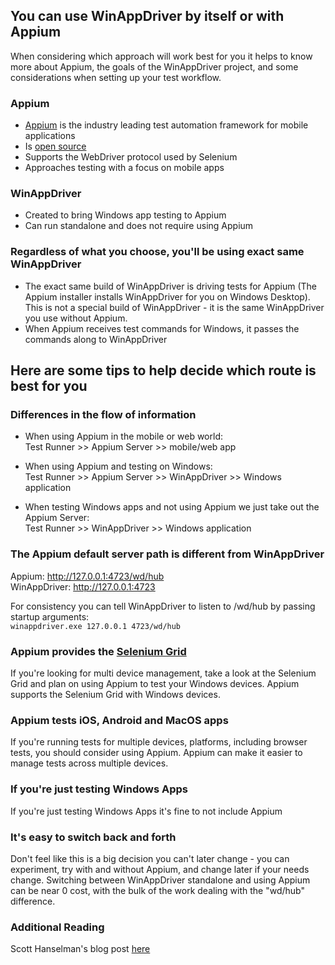 ## You can use WinAppDriver by itself or with Appium
When considering which approach will work best for you it helps to know more about Appium, the goals of the WinAppDriver project, and some considerations when setting up your test workflow.

###  Appium
* [Appium](http://appium.io/) is the industry leading test automation framework for mobile applications
* Is [open source](https://github.com/appium)
* Supports the WebDriver protocol used by Selenium
* Approaches testing with a focus on mobile apps

### WinAppDriver 
* Created to bring Windows app testing to Appium
* Can run standalone and does not require using Appium

### Regardless of what you choose, you'll be using exact same WinAppDriver
* The exact same build of WinAppDriver is driving tests for Appium (The Appium installer installs WinAppDriver for you on Windows Desktop).  This is not a special build of WinAppDriver - it is the same WinAppDriver you use without Appium.
* When Appium receives test commands for Windows, it passes the commands along to WinAppDriver

## Here are some tips to help decide which route is best for you

### Differences in the flow of information
* When using Appium in the mobile or web world:<br/>
Test Runner >> Appium Server >> mobile/web app

* When using Appium and testing on Windows:<br/>
Test Runner >> Appium Server >> WinAppDriver >> Windows application

* When testing Windows apps and not using Appium we just take out the Appium Server:<br/>
Test Runner >> WinAppDriver >> Windows application

### The Appium default server path is different from WinAppDriver
Appium: http://127.0.0.1:4723/wd/hub<br/>
WinAppDriver: http://127.0.0.1:4723<br/>

For consistency you can tell WinAppDriver to listen to /wd/hub by passing startup arguments:<br/>
`winappdriver.exe 127.0.0.1 4723/wd/hub`

### Appium provides the [Selenium Grid](https://github.com/Microsoft/WinAppDriver/wiki/Working-with-the-Selenium-Grid)
If you're looking for multi device management, take a look at the Selenium Grid and plan on using Appium to test your Windows devices.  Appium supports the Selenium Grid with Windows devices.

### Appium tests iOS, Android and MacOS apps
If you're running tests for multiple devices, platforms, including browser tests, you should consider using Appium.  Appium can make it easier to manage tests across multiple devices.

### If you're just testing Windows Apps
If you're just testing Windows Apps it's fine to not include Appium

### It's easy to switch back and forth
Don't feel like this is a big decision you can't later change - you can experiment, try with and without Appium, and change later if your needs change.  Switching between WinAppDriver standalone and using Appium can be near 0 cost, with the bulk of the work dealing with the "wd/hub" difference.

### Additional Reading
Scott Hanselman's blog post [here](https://www.hanselman.com/blog/WinAppDriverTestAnyAppWithAppiumsSeleniumlikeTestsOnWindows.aspx)
